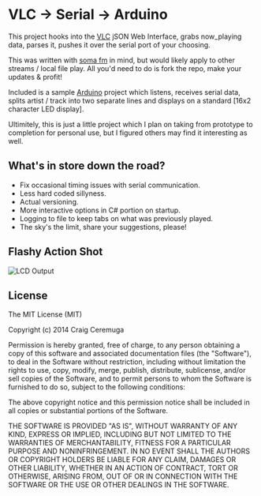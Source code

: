 VLC -> Serial -> Arduino
=========

This project hooks into the [VLC] jSON Web Interface, grabs now_playing data, parses it, pushes it over the serial port of your choosing.

This was written with [soma fm] in mind, but would likely apply to other streams / local file play. All you'd need to do is fork the repo, make your updates & profit!

Included is a sample [Arduino] project which listens, receives serial data, splits artist / track into two separate lines and displays on a standard [16x2 character LED display].

Ultimitely, this is just a little project which I plan on taking from prototype to completion for personal use, but I figured others may find it interesting as well.

What's in store down the road?
----

  - Fix occasional timing issues with serial communication.
  - Less hard coded sillyness.
  - Actual versioning.
  - More interactive options in C# portion on startup.
  - Logging to file to keep tabs on what was previously played.
  - The sky's the limit, share your suggestions, please!

Flashy Action Shot
----

![LCD Output](http://i.imgur.com/cSCjJos.jpg "LCD Output")

License
-----------

The MIT License (MIT)

Copyright (c) 2014 Craig Ceremuga

Permission is hereby granted, free of charge, to any person obtaining a copy
of this software and associated documentation files (the "Software"), to deal
in the Software without restriction, including without limitation the rights
to use, copy, modify, merge, publish, distribute, sublicense, and/or sell
copies of the Software, and to permit persons to whom the Software is
furnished to do so, subject to the following conditions:

The above copyright notice and this permission notice shall be included in all
copies or substantial portions of the Software.

THE SOFTWARE IS PROVIDED "AS IS", WITHOUT WARRANTY OF ANY KIND, EXPRESS OR
IMPLIED, INCLUDING BUT NOT LIMITED TO THE WARRANTIES OF MERCHANTABILITY,
FITNESS FOR A PARTICULAR PURPOSE AND NONINFRINGEMENT. IN NO EVENT SHALL THE
AUTHORS OR COPYRIGHT HOLDERS BE LIABLE FOR ANY CLAIM, DAMAGES OR OTHER
LIABILITY, WHETHER IN AN ACTION OF CONTRACT, TORT OR OTHERWISE, ARISING FROM,
OUT OF OR IN CONNECTION WITH THE SOFTWARE OR THE USE OR OTHER DEALINGS IN THE
SOFTWARE.

[vlc]:http://www.videolan.org/vlc/index.html
[soma fm]:http://somafm.com/
[Arduino]:http://arduino.cc/
[16x2 character LCD display]:https://www.sparkfun.com/products/709